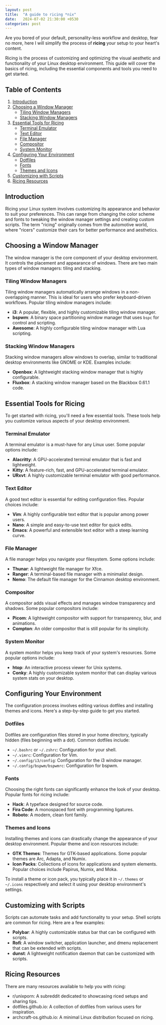 ```yaml
---
layout: post
title:  "A guide to ricing *nix"
date:   2024-07-02 21:30:00 +0530
categories: post
---
```

Are you bored of your default, personality-less workflow and desktop, fear no more, here I will simplify the process of **ricing** your setup to your heart's content.

Ricing is the process of customizing and optimizing the visual aesthetic and functionality of your Linux desktop environment. This guide will cover the basics of ricing, including the essential components and tools you need to get started.

## Table of Contents
1. [Introduction](#introduction)
2. [Choosing a Window Manager](#choosing-a-window-manager)
    - [Tiling Window Managers](#tiling-window-managers)
    - [Stacking Window Managers](#stacking-window-managers)
3. [Essential Tools for Ricing](#essential-tools-for-ricing)
    - [Terminal Emulator](#terminal-emulator)
    - [Text Editor](#text-editor)
    - [File Manager](#file-manager)
    - [Compositor](#compositor)
    - [System Monitor](#system-monitor)
4. [Configuring Your Environment](#configuring-your-environment)
    - [Dotfiles](#dotfiles)
    - [Fonts](#fonts)
    - [Themes and Icons](#themes-and-icons)
5. [Customizing with Scripts](#customizing-with-scripts)
6. [Ricing Resources](#ricing-resources)

## Introduction
Ricing your Linux system involves customizing its appearance and behavior to suit your preferences. This can range from changing the color scheme and fonts to tweaking the window manager settings and creating custom scripts. The term "ricing" originally comes from the automotive world, where "ricers" customize their cars for better performance and aesthetics.

## Choosing a Window Manager
The window manager is the core component of your desktop environment. It controls the placement and appearance of windows. There are two main types of window managers: tiling and stacking.

### Tiling Window Managers
Tiling window managers automatically arrange windows in a non-overlapping manner. This is ideal for users who prefer keyboard-driven workflows. Popular tiling window managers include:
- **i3**: A popular, flexible, and highly customizable tiling window manager.
- **bspwm**: A binary space partitioning window manager that uses `bspc` for control and scripting.
- **Awesome**: A highly configurable tiling window manager with Lua scripting.

### Stacking Window Managers
Stacking window managers allow windows to overlap, similar to traditional desktop environments like GNOME or KDE. Examples include:
- **Openbox**: A lightweight stacking window manager that is highly configurable.
- **Fluxbox**: A stacking window manager based on the Blackbox 0.61.1 code.

## Essential Tools for Ricing
To get started with ricing, you'll need a few essential tools. These tools help you customize various aspects of your desktop environment.

### Terminal Emulator
A terminal emulator is a must-have for any Linux user. Some popular options include:
- **Alacritty**: A GPU-accelerated terminal emulator that is fast and lightweight.
- **Kitty**: A feature-rich, fast, and GPU-accelerated terminal emulator.
- **URxvt**: A highly customizable terminal emulator with good performance.

### Text Editor
A good text editor is essential for editing configuration files. Popular choices include:
- **Vim**: A highly configurable text editor that is popular among power users.
- **Nano**: A simple and easy-to-use text editor for quick edits.
- **Emacs**: A powerful and extensible text editor with a steep learning curve.

### File Manager
A file manager helps you navigate your filesystem. Some options include:
- **Thunar**: A lightweight file manager for Xfce.
- **Ranger**: A terminal-based file manager with a minimalist design.
- **Nemo**: The default file manager for the Cinnamon desktop environment.

### Compositor
A compositor adds visual effects and manages window transparency and shadows. Some popular compositors include:
- **Picom**: A lightweight compositor with support for transparency, blur, and animations.
- **Compton**: An older compositor that is still popular for its simplicity.

### System Monitor
A system monitor helps you keep track of your system's resources. Some popular options include:
- **htop**: An interactive process viewer for Unix systems.
- **Conky**: A highly customizable system monitor that can display various system stats on your desktop.

## Configuring Your Environment
The configuration process involves editing various dotfiles and installing themes and icons. Here's a step-by-step guide to get you started.

### Dotfiles
Dotfiles are configuration files stored in your home directory, typically hidden (files beginning with a dot). Common dotfiles include:
- `~/.bashrc` or `~/.zshrc`: Configuration for your shell.
- `~/.vimrc`: Configuration for Vim.
- `~/.config/i3/config`: Configuration for the i3 window manager.
- `~/.config/bspwm/bspwmrc`: Configuration for bspwm.

### Fonts
Choosing the right fonts can significantly enhance the look of your desktop. Popular fonts for ricing include:
- **Hack**: A typeface designed for source code.
- **Fira Code**: A monospaced font with programming ligatures.
- **Roboto**: A modern, clean font family.

### Themes and Icons
Installing themes and icons can drastically change the appearance of your desktop environment. Popular theme and icon resources include:
- **GTK Themes**: Themes for GTK-based applications. Some popular themes are Arc, Adapta, and Numix.
- **Icon Packs**: Collections of icons for applications and system elements. Popular choices include Papirus, Numix, and Moka.

To install a theme or icon pack, you typically place it in `~/.themes` or `~/.icons` respectively and select it using your desktop environment's settings.

## Customizing with Scripts
Scripts can automate tasks and add functionality to your setup. Shell scripts are common for ricing. Here are a few examples:
- **Polybar**: A highly customizable status bar that can be configured with scripts.
- **Rofi**: A window switcher, application launcher, and dmenu replacement that can be extended with scripts.
- **dunst**: A lightweight notification daemon that can be customized with scripts.

## Ricing Resources

There are many resources available to help you with ricing:

- r/unixporn: A subreddit dedicated to showcasing riced setups and sharing tips.
- dotfiles.github.io: A collection of dotfiles from various users for inspiration.
- archcraft-os.github.io: A minimal Linux distribution focused on ricing.
